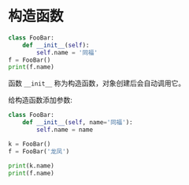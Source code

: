 # 构造函数

<div class="run"></div>

```python
class FooBar:
    def __init__(self):
        self.name = '同福'
f = FooBar()
print(f.name)
```

函数 `__init__` 称为构造函数，对象创建后会自动调用它。

给构造函数添加参数:

<div class="run"></div>

```python
class FooBar:
    def __init__(self, name='同福'):
        self.name = name

k = FooBar()
f = FooBar('龙凤')

print(k.name)
print(f.name)
```
